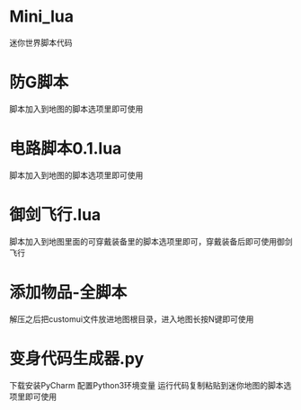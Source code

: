 # Mini_lua
  迷你世界脚本代码
# 防G脚本
  脚本加入到地图的脚本选项里即可使用
# 电路脚本0.1.lua
  脚本加入到地图的脚本选项里即可使用
# 御剑飞行.lua
  脚本加入到地图里面的可穿戴装备里的脚本选项里即可，穿戴装备后即可使用御剑飞行
# 添加物品-全脚本
  解压之后把customui文件放进地图根目录，进入地图长按N键即可使用
# 变身代码生成器.py
  下载安装PyCharm
  配置Python3环境变量
  运行代码复制粘贴到迷你地图的脚本选项里即可使用
